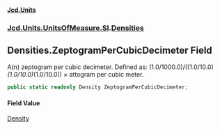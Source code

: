 #### [Jcd.Units](index.md 'index')
### [Jcd.Units.UnitsOfMeasure.SI](Jcd.Units.UnitsOfMeasure.SI.md 'Jcd.Units.UnitsOfMeasure.SI').[Densities](Densities.md 'Jcd.Units.UnitsOfMeasure.SI.Densities')

## Densities.ZeptogramPerCubicDecimeter Field

A(n) zeptogram per cubic decimeter. Defined as: (1.0/1000.0)/((1.0/10.0)*(1.0/10.0)*(1.0/10.0)) × attogram per cubic meter.

```csharp
public static readonly Density ZeptogramPerCubicDecimeter;
```

#### Field Value
[Density](Density.md 'Jcd.Units.UnitTypes.Density')